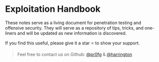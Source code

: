 # Exploitation Handbook


These notes serve as a living document for penetration testing and offensive security. They will serve as a repository of tips, tricks, and one-liners and will be updated as new information is discovered.

If you find this useful, please give it a star ⭐ to show your support.

> Feel free to contact us on Github: [@pr0fg](https://github.com/pr0fg) & [@harrington]()
